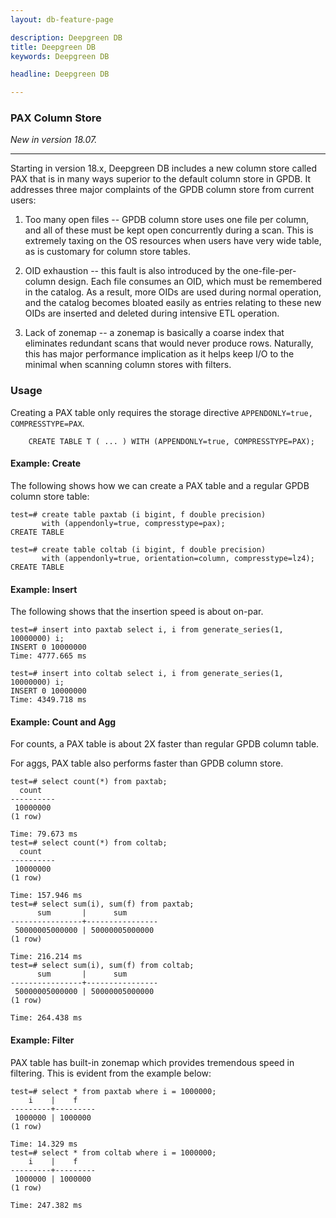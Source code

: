 ```yaml
---
layout: db-feature-page

description: Deepgreen DB
title: Deepgreen DB
keywords: Deepgreen DB 

headline: Deepgreen DB

---
```


### PAX Column Store


_New in version 18.07._

---

Starting in version 18.x, Deepgreen DB includes a new column store called PAX that is in many ways 
superior to the default column store in GPDB. It addresses three major 
complaints of the GPDB column store from current users: 

1. Too many open files -- GPDB column store uses one file per column, and
   all of these must be kept open concurrently during a scan. This is 
   extremely taxing on the OS resources when users have very wide table, 
   as is customary for column store tables.

2. OID exhaustion -- this fault is also introduced by the one-file-per-column 
   design. Each file consumes an OID, which must be remembered in the catalog. 
   As a result, more OIDs are used during normal operation, and the catalog becomes
   bloated easily as entries relating to these new OIDs are inserted and deleted 
   during intensive ETL operation.
   
2. Lack of zonemap -- a zonemap is basically a coarse index that eliminates
   redundant scans that would never produce rows. Naturally, this has major performance 
   implication as it helps keep I/O to the minimal when scanning column 
   stores with filters.


### Usage

Creating a PAX table only requires the storage directive `APPENDONLY=true, COMPRESSTYPE=PAX`.

```
    CREATE TABLE T ( ... ) WITH (APPENDONLY=true, COMPRESSTYPE=PAX);
```

#### Example: Create

The following shows how we can create a PAX table and a regular GPDB column store table:

```
test=# create table paxtab (i bigint, f double precision) 
       with (appendonly=true, compresstype=pax);
CREATE TABLE

test=# create table coltab (i bigint, f double precision) 
       with (appendonly=true, orientation=column, compresstype=lz4);
CREATE TABLE
```

#### Example: Insert 

The following shows that the insertion speed is about on-par.

```
test=# insert into paxtab select i, i from generate_series(1, 10000000) i;
INSERT 0 10000000
Time: 4777.665 ms

test=# insert into coltab select i, i from generate_series(1, 10000000) i;
INSERT 0 10000000
Time: 4349.718 ms
```

#### Example: Count and Agg

For counts, a PAX table is about 2X faster than regular GPDB column table. 

For aggs, PAX table also performs faster than GPDB column store.

```
test=# select count(*) from paxtab;
  count   
----------
 10000000
(1 row)

Time: 79.673 ms
test=# select count(*) from coltab;
  count   
----------
 10000000
(1 row)

Time: 157.946 ms
test=# select sum(i), sum(f) from paxtab;
      sum       |      sum       
----------------+----------------
 50000005000000 | 50000005000000
(1 row)

Time: 216.214 ms
test=# select sum(i), sum(f) from coltab;
      sum       |      sum       
----------------+----------------
 50000005000000 | 50000005000000
(1 row)

Time: 264.438 ms
```

#### Example: Filter

PAX table has built-in zonemap which provides tremendous speed in filtering. This is 
evident from the example below:

```
test=# select * from paxtab where i = 1000000;
    i    |    f    
---------+---------
 1000000 | 1000000
(1 row)

Time: 14.329 ms
test=# select * from coltab where i = 1000000;
    i    |    f    
---------+---------
 1000000 | 1000000
(1 row)

Time: 247.382 ms
```

